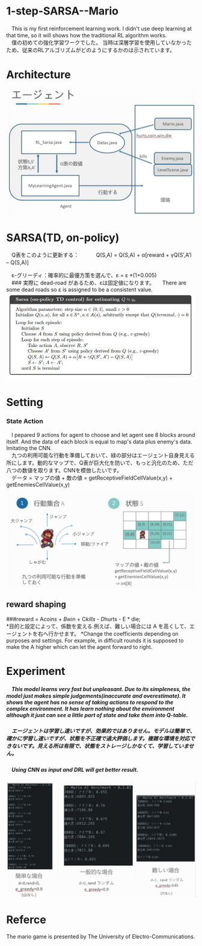 # 1-step-SARSA--Mario
　This is my first reinforcement learning work. I didn't use deep learning at that time, so it will shows how the traditional RL algorithm works.  
　僕の初めての強化学習ワークでした。 当時は深層学習を使用していなかったため、従来のRLアルゴリズムがどのようにするかのは示されています。
# Architecture
![image](https://github.com/ZHONGJunjie86/1-step-SARSA--Mario/blob/master/illustrate/architecture.JPG)
# SARSA(TD, on-policy)
　Q表をこのように更新する：　　
　Q(S,A) = Q(S,A) + α[reward + γQ(S’,A’) – Q(S,A)]　  　

　ε-グリーディ：確率的に最優方策を選んで、ε = ε *(1+0.005)    
　### 実際に dead-road があるため、εは固定値になります。　　There are some dead roads so ε is assigned to be a consistent value.
![image](https://github.com/ZHONGJunjie86/1-step-SARSA--Mario/blob/master/illustrate/sarsa.jpg)
# Setting
### State Action
　I pepared 9 actions for agent to choose and let agent see 8 blocks around itself.  And the data of each block is equal to map's data plus enemy's data. Imitating the CNN.  
　九つの利用可能な行動を準備しておいて、緑の部分はエージェント自身見える所にします。動的なマップで、Q表が巨大化を防いで、もっと汎化のため、ただ八つの数値を取ります。CNNを模倣したいです。    
　データ = マップの値 + 敵の値 = getReceptiveFieldCellValue(x,y) + getEnemiesCellValue(x,y)

![image](https://github.com/ZHONGJunjie86/1-step-SARSA--Mario/blob/master/illustrate/setting1.jpg)
## reward shaping
###reward = A*coins + B*win + C*kills - D*hurts -  E * die;  
*目的と設定によって、係数を変える.例えば、難しい場合には A を高くして、エージェントを右へ行かせます。
*Change the coefficients depending on purposes and settings. For example, in difficult rounds it is supposed to make the A higher which can let the agent forward to right.
# Experiment
##### 　This model learns very fast but unpleasant. Due to its simpleness, the model just makes simple judgements(inaccurate and overestimate). It shows the agent has no sense of taking actions to respond to the complex environment. It has learn nothing about the environment although it just can see a little part of state and take them into Q-table.
##### 　エージェントは学習し速いですが、効果的ではありません。モデルは簡単で、確かに学習し速いですが、状態を不正確で過大評価します。複雑な環境を対応できないです。見える所は有限で、状態をストレージしかなくて、学習していません。
##### 　Using CNN as input and DRL will get better result.
![image](https://github.com/ZHONGJunjie86/1-step-SARSA--Mario/blob/master/illustrate/experiment.JPG)



# Referce  
The mario game is presented by The University of Electro-Communications.

